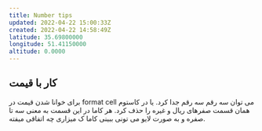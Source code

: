 ```yaml
---
title: Number tips
updated: 2022-04-22 15:00:33Z
created: 2022-04-22 14:58:49Z
latitude: 35.69800000
longitude: 51.41150000
altitude: 0.0000
---
```




## کار با قیمت
برای خوانا شدن قیمت در format cell می توان سه رقم سه رقم جدا کرد. یا در کاستوم همان قسمت صفرهای ریال و غیره را  حذف کرد.
هر کاما در این قسمت به معنی سه تا صفره و به صورت لایو می تونی ببینی کاما ک میزاری چه اتفاقی میفته.
